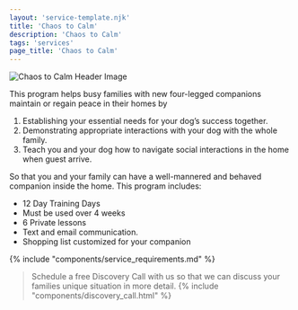 ```yaml
---
layout: 'service-template.njk'
title: 'Chaos to Calm'
description: 'Chaos to Calm'
tags: 'services'
page_title: 'Chaos to Calm'
---
```


![Chaos to Calm Header Image](https://res.cloudinary.com/ftpta-com/image/upload/f_auto,q_auto/v1667315491/Millie/20221013_crop_co13xv.jpg)

This program helps busy families with new four-legged companions maintain or regain peace in their homes by
1.	Establishing your essential needs for your dog’s success together.
2.	Demonstrating appropriate interactions with your dog with the whole family.
3.	Teach you and your dog how to navigate social interactions in the home when guest arrive.

So that you and your family can have a well-mannered and behaved companion inside the home. This program includes:
-	12 Day Training Days
-	Must be used over 4 weeks 
-	6 Private lessons
-	Text and email communication.
-	Shopping list customized for your companion

{% include "components/service_requirements.md" %}

> Schedule a free Discovery Call with us so that we can discuss your families
> unique situation in more detail.
{% include "components/discovery_call.html" %}